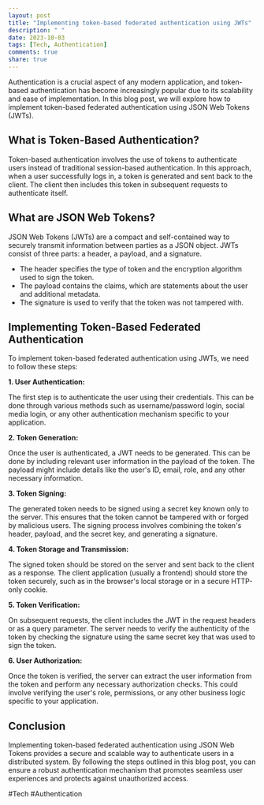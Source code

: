 ```yaml
---
layout: post
title: "Implementing token-based federated authentication using JWTs"
description: " "
date: 2023-10-03
tags: [Tech, Authentication]
comments: true
share: true
---
```


Authentication is a crucial aspect of any modern application, and token-based authentication has become increasingly popular due to its scalability and ease of implementation. In this blog post, we will explore how to implement token-based federated authentication using JSON Web Tokens (JWTs).

## What is Token-Based Authentication?

Token-based authentication involves the use of tokens to authenticate users instead of traditional session-based authentication. In this approach, when a user successfully logs in, a token is generated and sent back to the client. The client then includes this token in subsequent requests to authenticate itself.

## What are JSON Web Tokens?

JSON Web Tokens (JWTs) are a compact and self-contained way to securely transmit information between parties as a JSON object. JWTs consist of three parts: a header, a payload, and a signature.

- The header specifies the type of token and the encryption algorithm used to sign the token.
- The payload contains the claims, which are statements about the user and additional metadata.
- The signature is used to verify that the token was not tampered with.

## Implementing Token-Based Federated Authentication

To implement token-based federated authentication using JWTs, we need to follow these steps:

**1. User Authentication:**

The first step is to authenticate the user using their credentials. This can be done through various methods such as username/password login, social media login, or any other authentication mechanism specific to your application.

**2. Token Generation:**

Once the user is authenticated, a JWT needs to be generated. This can be done by including relevant user information in the payload of the token. The payload might include details like the user's ID, email, role, and any other necessary information.

**3. Token Signing:**

The generated token needs to be signed using a secret key known only to the server. This ensures that the token cannot be tampered with or forged by malicious users. The signing process involves combining the token's header, payload, and the secret key, and generating a signature.

**4. Token Storage and Transmission:**

The signed token should be stored on the server and sent back to the client as a response. The client application (usually a frontend) should store the token securely, such as in the browser's local storage or in a secure HTTP-only cookie.

**5. Token Verification:**

On subsequent requests, the client includes the JWT in the request headers or as a query parameter. The server needs to verify the authenticity of the token by checking the signature using the same secret key that was used to sign the token.

**6. User Authorization:**

Once the token is verified, the server can extract the user information from the token and perform any necessary authorization checks. This could involve verifying the user's role, permissions, or any other business logic specific to your application.

## Conclusion

Implementing token-based federated authentication using JSON Web Tokens provides a secure and scalable way to authenticate users in a distributed system. By following the steps outlined in this blog post, you can ensure a robust authentication mechanism that promotes seamless user experiences and protects against unauthorized access.

#Tech #Authentication